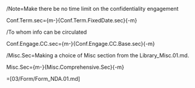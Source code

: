 /Note=Make there be no time limit on the confidentiality engagement

Conf.Term.sec={m-}{Conf.Term.FixedDate.sec}{-m}

/To whom info can be circulated

Conf.Engage.CC.sec={m-}{Conf.Engage.CC.Base.sec}{-m}

/Misc.Sec=Making a choice of Misc section from the Library_Misc.01.md.

Misc.Sec={m-}{Misc.Comprehensive.Sec}{-m}

=[03/Form/Form_NDA.01.md]
